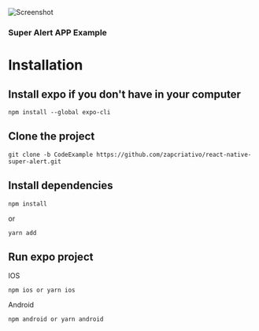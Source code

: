![Screenshot](https://i.imgur.com/LGauwG0.png)

### Super Alert APP Example

# Installation
## Install expo if you don't have in your computer
```
npm install --global expo-cli
```
## Clone the project 
```
git clone -b CodeExample https://github.com/zapcriativo/react-native-super-alert.git 
```
## Install dependencies
```
npm install
```
or
```
yarn add
```
## Run expo project
IOS
```
npm ios or yarn ios
```
Android
```
npm android or yarn android
```